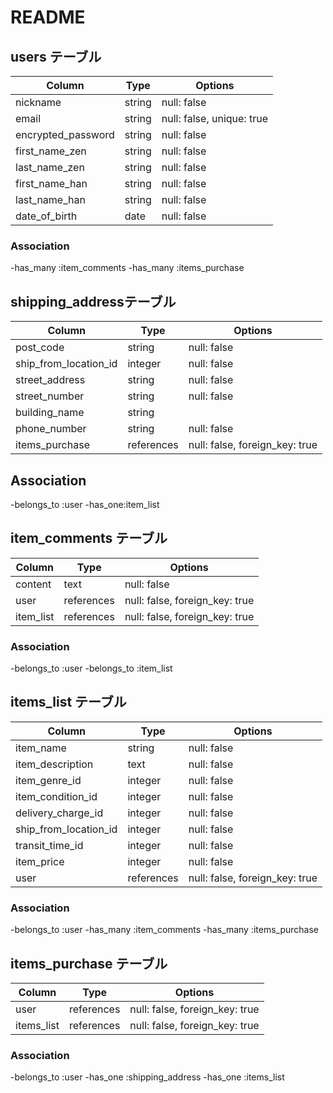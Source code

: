 # README

## users テーブル

| Column             | Type   | Options                   |
| ------------------ | -------| --------------------------|
| nickname           | string | null: false               |
| email              | string | null: false, unique: true |
| encrypted_password | string | null: false               |
| first_name_zen     | string | null: false               |
| last_name_zen      | string | null: false               |
| first_name_han     | string | null: false               |
| last_name_han      | string | null: false               |
| date_of_birth      | date   | null: false               |

### Association

-has_many :item_comments
-has_many :items_purchase

## shipping_addressテーブル

| Column                | Type       | Options                        |
| ----------------------| ---------- | -------------------------------|
| post_code             | string     | null: false                    |
| ship_from_location_id | integer    | null: false                    |
| street_address        | string     | null: false                    |
| street_number         | string     | null: false                    |
| building_name         | string     |                                |
| phone_number          | string     | null: false                    |
| items_purchase        | references | null: false, foreign_key: true |

## Association
-belongs_to :user
-has_one:item_list

## item_comments テーブル

| Column       | Type       | Options                        |
| ------------ | ---------- | ------------------------------ |
| content      | text       | null: false                    |
| user         | references | null: false, foreign_key: true |
| item_list    | references | null: false, foreign_key: true |

### Association

-belongs_to :user
-belongs_to :item_list

## items_list テーブル

| Column                 | Type       | Options                        |
| ---------------------- | ---------- | ------------------------------ |
| item_name              | string     | null: false                    |
| item_description       | text       | null: false                    |
| item_genre_id          | integer    | null: false                    |
| item_condition_id      | integer    | null: false                    |
| delivery_charge_id     | integer    | null: false                    |
| ship_from_location_id  | integer    | null: false                    |
| transit_time_id        | integer    | null: false                    |
| item_price             | integer    | null: false                    |
| user                   | references | null: false, foreign_key: true |

### Association

-belongs_to :user
-has_many :item_comments
-has_many :items_purchase

## items_purchase テーブル

| Column      | Type       | Options                        |
| ------------| ---------- | ------------------------------ |
| user        | references | null: false, foreign_key: true |
| items_list  | references | null: false, foreign_key: true |

### Association

-belongs_to :user
-has_one :shipping_address
-has_one :items_list
